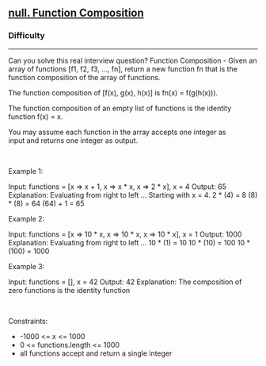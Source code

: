 <h2><a href="https://leetcode.com/problems/function-composition/">null. Function Composition</a></h2><h3>Difficulty</h3><hr>Can you solve this real interview question? Function Composition - Given an array of functions [f1, f2, f3, ..., fn], return a new function fn that is the function composition of the array of functions.

The function composition of [f(x), g(x), h(x)] is fn(x) = f(g(h(x))).

The function composition of an empty list of functions is the identity function f(x) = x.

You may assume each function in the array accepts one integer as input and returns one integer as output.

 

Example 1:


Input: functions = [x => x + 1, x => x * x, x => 2 * x], x = 4
Output: 65
Explanation:
Evaluating from right to left ...
Starting with x = 4.
2 * (4) = 8
(8) * (8) = 64
(64) + 1 = 65


Example 2:


Input: functions = [x => 10 * x, x => 10 * x, x => 10 * x], x = 1
Output: 1000
Explanation:
Evaluating from right to left ...
10 * (1) = 10
10 * (10) = 100
10 * (100) = 1000


Example 3:


Input: functions = [], x = 42
Output: 42
Explanation:
The composition of zero functions is the identity function

 

Constraints:

 * -1000 <= x <= 1000
 * 0 <= functions.length <= 1000
 * all functions accept and return a single integer